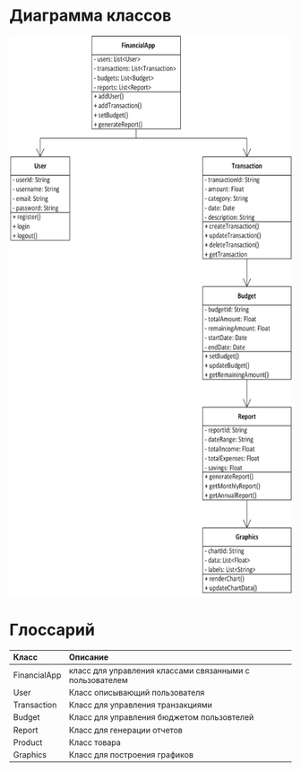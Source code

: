 # Диаграмма классов  

<img src="https://github.com/IlyaLazowski/labs_ZhTSRPO/blob/main/docs/diagrams/images/ClassDiagram.png" alt="Диаграмма класов" height="1000" width="600"/>

# Глоссарий

| Класс | Описание |
|:---|:---|
|FinancialApp| класс для управления классами связанными с пользователем
| User |	Класс описывающий пользователя
|Transaction|	Класс для управления транзакциями
|Budget| Класс для управления бюджетом пользовтелей
|Report|	Класс для генерации отчетов
|Product|	Класс товара
|Graphics|	Класс для построения графиков
